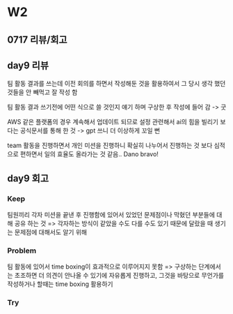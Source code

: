 # W2

## 0717 리뷰/회고

## day9 리뷰

팀 활동 결과를 쓰는데 이전 회의를 하면서 작성해둔 것을 활용하여서 그 당시 생각 했던 것들을 안 빼먹고 잘 작성 함

팀 활동 결과 쓰기전에 어떤 식으로 쓸 것인지 얘기 하며 구상한 후 작성에 들어 감 -> 굿

AWS 같은 플랫폼의 경우 계속해서 업데이트 되므로 설정 관련해서 ai의 힘을 빌리기 보다는 공식문서를 통해 한 것
-> gpt 쓰니 더 이상하게 꼬일 뻔

team 활동을 진행하면서 개인 미션을 진행하니 확실히 나누어서 진행하는 것 보다 심적으로 편하면서 일의 효율도 올라가는 것 같음.. Dano bravo!


## day9 회고

### Keep
팀원끼리 각자 미션을 끝낸 후 진행함에 있어서 있었던 문제점이나 막혔던 부분들에 대해 공유 하는 것
=> 각자하는 방식이 같았을 수도 다를 수도 있기 때문에 달랐을 때 생기는 문제점에 대해서도 알기 위해


### Problem
팀 활동에 있어서 time boxing이 효과적으로 이루어지지 못함
=> 구상하는 단계에서는 초조하면 더 의견이 안나올 수 있기에 자유롭게 진행하고, 그것을 바탕으로 무언가를 작성하거나 할때는 time boxing 활용하기

### Try


